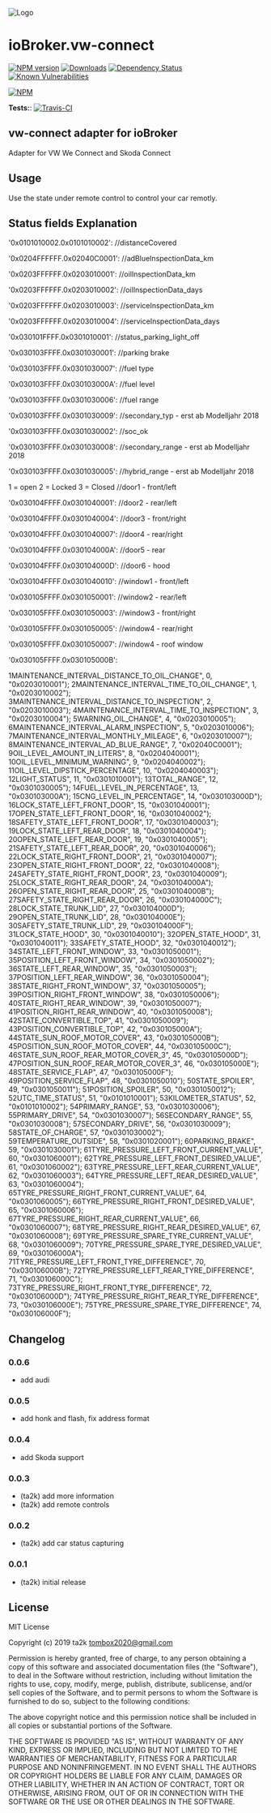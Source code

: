 ![Logo](admin/vw-connect.png)
 # ioBroker.vw-connect
 
 [![NPM version](http://img.shields.io/npm/v/iobroker.vw-connect.svg)](https://www.npmjs.com/package/iobroker.vw-connect)
 [![Downloads](https://img.shields.io/npm/dm/iobroker.vw-connect.svg)](https://www.npmjs.com/package/iobroker.vw-connect)
 [![Dependency Status](https://img.shields.io/david/ta2k/iobroker.vw-connect.svg)](https://david-dm.org/ta2k/iobroker.vw-connect)
 [![Known Vulnerabilities](https://snyk.io/test/github/ta2k/ioBroker.vw-connect/badge.svg)](https://snyk.io/test/github/ta2k/ioBroker.vw-connect)
 
 [![NPM](https://nodei.co/npm/iobroker.vw-connect.png?downloads=true)](https://nodei.co/npm/iobroker.vw-connect/)
 
 **Tests:**: [![Travis-CI](http://img.shields.io/travis/ta2k/ioBroker.vw-connect/master.svg)](https://travis-ci.org/ta2k/ioBroker.vw-connect)
 
 ## vw-connect adapter for ioBroker
 
 Adapter for VW We Connect and Skoda Connect
 
 ## Usage
 Use the state under remote control to control your car remotly.
 
 ##  Status fields Explanation
 
 
 '0x0101010002.0x0101010002': //distanceCovered
 
 '0x0204FFFFFF.0x02040C0001': //adBlueInspectionData_km
 
 '0x0203FFFFFF.0x0203010001': //oilInspectionData_km
 
 '0x0203FFFFFF.0x0203010002': //oilInspectionData_days
 
 '0x0203FFFFFF.0x0203010003': //serviceInspectionData_km
 
 '0x0203FFFFFF.0x0203010004': //serviceInspectionData_days
 
 '0x030101FFFF.0x0301010001': //status_parking_light_off
 
 '0x030103FFFF.0x0301030001': //parking brake
 
 '0x030103FFFF.0x0301030007': //fuel type
 
 '0x030103FFFF.0x030103000A': //fuel level
 
 '0x030103FFFF.0x0301030006': //fuel range
 
 '0x030103FFFF.0x0301030009': //secondary_typ - erst ab Modelljahr 2018
 
 '0x030103FFFF.0x0301030002': //soc_ok
 
 '0x030103FFFF.0x0301030008': //secondary_range - erst ab Modelljahr 2018
 
 '0x030103FFFF.0x0301030005': //hybrid_range - erst ab Modelljahr 2018
 
 1 = open 2 = Locked 3 = Closed
 //door1 - front/left
 
 '0x030104FFFF.0x0301040001':
 //door2 - rear/left
 
 '0x030104FFFF.0x0301040004':
 //door3 - front/right
 
 '0x030104FFFF.0x0301040007':
 //door4 - rear/right
 
 '0x030104FFFF.0x030104000A':
 //door5 - rear
 
 '0x030104FFFF.0x030104000D':
 //door6 - hood
 
 '0x030104FFFF.0x0301040010':
 //window1 - front/left
 
 '0x030105FFFF.0x0301050001':
 //window2 - rear/left
 
 '0x030105FFFF.0x0301050003':
 //window3 - front/right
 
 '0x030105FFFF.0x0301050005':
 //window4 - rear/right
 
 '0x030105FFFF.0x0301050007':
 //window4 - roof window
 
 '0x030105FFFF.0x030105000B':
 
 
 1MAINTENANCE_INTERVAL_DISTANCE_TO_OIL_CHANGE", 0, "0x0203010001");
 2MAINTENANCE_INTERVAL_TIME_TO_OIL_CHANGE", 1, "0x0203010002");
 3MAINTENANCE_INTERVAL_DISTANCE_TO_INSPECTION", 2, "0x0203010003");
 4MAINTENANCE_INTERVAL_TIME_TO_INSPECTION", 3, "0x0203010004");
 5WARNING_OIL_CHANGE", 4, "0x0203010005");
 6MAINTENANCE_INTERVAL_ALARM_INSPECTION", 5, "0x0203010006");
 7MAINTENANCE_INTERVAL_MONTHLY_MILEAGE", 6, "0x0203010007");
 8MAINTENANCE_INTERVAL_AD_BLUE_RANGE", 7, "0x02040C0001");
 9OIL_LEVEL_AMOUNT_IN_LITERS", 8, "0x0204040001");
 10OIL_LEVEL_MINIMUM_WARNING", 9, "0x0204040002");
 11OIL_LEVEL_DIPSTICK_PERCENTAGE", 10, "0x0204040003");
 12LIGHT_STATUS", 11, "0x0301010001");
 13TOTAL_RANGE", 12, "0x0301030005");
 14FUEL_LEVEL_IN_PERCENTAGE", 13, "0x030103000A");
 15CNG_LEVEL_IN_PERCENTAGE", 14, "0x030103000D");
 16LOCK_STATE_LEFT_FRONT_DOOR", 15, "0x0301040001");
 17OPEN_STATE_LEFT_FRONT_DOOR", 16, "0x0301040002");
 18SAFETY_STATE_LEFT_FRONT_DOOR", 17, "0x0301040003");
 19LOCK_STATE_LEFT_REAR_DOOR", 18, "0x0301040004");
 20OPEN_STATE_LEFT_REAR_DOOR", 19, "0x0301040005");
 21SAFETY_STATE_LEFT_REAR_DOOR", 20, "0x0301040006");
 22LOCK_STATE_RIGHT_FRONT_DOOR", 21, "0x0301040007");
 23OPEN_STATE_RIGHT_FRONT_DOOR", 22, "0x0301040008");
 24SAFETY_STATE_RIGHT_FRONT_DOOR", 23, "0x0301040009");
 25LOCK_STATE_RIGHT_REAR_DOOR", 24, "0x030104000A");
 26OPEN_STATE_RIGHT_REAR_DOOR", 25, "0x030104000B");
 27SAFETY_STATE_RIGHT_REAR_DOOR", 26, "0x030104000C");
 28LOCK_STATE_TRUNK_LID", 27, "0x030104000D");
 29OPEN_STATE_TRUNK_LID", 28, "0x030104000E");
 30SAFETY_STATE_TRUNK_LID", 29, "0x030104000F");
 31LOCK_STATE_HOOD", 30, "0x0301040010");
 32OPEN_STATE_HOOD", 31, "0x0301040011");
 33SAFETY_STATE_HOOD", 32, "0x0301040012");
 34STATE_LEFT_FRONT_WINDOW", 33, "0x0301050001");
 35POSITION_LEFT_FRONT_WINDOW", 34, "0x0301050002");
 36STATE_LEFT_REAR_WINDOW", 35, "0x0301050003");
 37POSITION_LEFT_REAR_WINDOW", 36, "0x0301050004");
 38STATE_RIGHT_FRONT_WINDOW", 37, "0x0301050005");
 39POSITION_RIGHT_FRONT_WINDOW", 38, "0x0301050006");
 40STATE_RIGHT_REAR_WINDOW", 39, "0x0301050007");
 41POSITION_RIGHT_REAR_WINDOW", 40, "0x0301050008");
 42STATE_CONVERTIBLE_TOP", 41, "0x0301050009");
 43POSITION_CONVERTIBLE_TOP", 42, "0x030105000A");
 44STATE_SUN_ROOF_MOTOR_COVER", 43, "0x030105000B");
 45POSITION_SUN_ROOF_MOTOR_COVER", 44, "0x030105000C");
 46STATE_SUN_ROOF_REAR_MOTOR_COVER_3", 45, "0x030105000D");
 47POSITION_SUN_ROOF_REAR_MOTOR_COVER_3", 46, "0x030105000E");
 48STATE_SERVICE_FLAP", 47, "0x030105000F");
 49POSITION_SERVICE_FLAP", 48, "0x0301050010");
 50STATE_SPOILER", 49, "0x0301050011");
 51POSITION_SPOILER", 50, "0x0301050012");
 52UTC_TIME_STATUS", 51, "0x0101010001");
 53KILOMETER_STATUS", 52, "0x0101010002");
 54PRIMARY_RANGE", 53, "0x0301030006");
 55PRIMARY_DRIVE", 54, "0x0301030007");
 56SECONDARY_RANGE", 55, "0x0301030008");
 57SECONDARY_DRIVE", 56, "0x0301030009");
 58STATE_OF_CHARGE", 57, "0x0301030002");
 59TEMPERATURE_OUTSIDE", 58, "0x0301020001");
 60PARKING_BRAKE", 59, "0x0301030001");
 61TYRE_PRESSURE_LEFT_FRONT_CURRENT_VALUE", 60, "0x0301060001");
 62TYRE_PRESSURE_LEFT_FRONT_DESIRED_VALUE", 61, "0x0301060002");
 63TYRE_PRESSURE_LEFT_REAR_CURRENT_VALUE", 62, "0x0301060003");
 64TYRE_PRESSURE_LEFT_REAR_DESIRED_VALUE", 63, "0x0301060004");
 65TYRE_PRESSURE_RIGHT_FRONT_CURRENT_VALUE", 64, "0x0301060005");
 66TYRE_PRESSURE_RIGHT_FRONT_DESIRED_VALUE", 65, "0x0301060006");
 67TYRE_PRESSURE_RIGHT_REAR_CURRENT_VALUE", 66, "0x0301060007");
 68TYRE_PRESSURE_RIGHT_REAR_DESIRED_VALUE", 67, "0x0301060008");
 69TYRE_PRESSURE_SPARE_TYRE_CURRENT_VALUE", 68, "0x0301060009");
 70TYRE_PRESSURE_SPARE_TYRE_DESIRED_VALUE", 69, "0x030106000A");
 71TYRE_PRESSURE_LEFT_FRONT_TYRE_DIFFERENCE", 70, "0x030106000B");
 72TYRE_PRESSURE_LEFT_REAR_TYRE_DIFFERENCE", 71, "0x030106000C");
 73TYRE_PRESSURE_RIGHT_FRONT_TYRE_DIFFERENCE", 72, "0x030106000D");
 74TYRE_PRESSURE_RIGHT_REAR_TYRE_DIFFERENCE", 73, "0x030106000E");
 75TYRE_PRESSURE_SPARE_TYRE_DIFFERENCE", 74, "0x030106000F");
 
 ## Changelog
 
 ### 0.0.6
 * add audi
 
 ### 0.0.5
 * add honk and flash, fix address format
 
 ### 0.0.4
 * add Skoda support
 
 ### 0.0.3
 * (ta2k) add more information
 * (ta2k) add remote controls
   
 ### 0.0.2
 * (ta2k) add car status capturing
 
 ### 0.0.1
 * (ta2k) initial release
 
 ## License
 MIT License
 
 Copyright (c) 2019 ta2k <tombox2020@gmail.com>
 
 Permission is hereby granted, free of charge, to any person obtaining a copy
 of this software and associated documentation files (the "Software"), to deal
 in the Software without restriction, including without limitation the rights
 to use, copy, modify, merge, publish, distribute, sublicense, and/or sell
 copies of the Software, and to permit persons to whom the Software is
 furnished to do so, subject to the following conditions:
 
 The above copyright notice and this permission notice shall be included in all
 copies or substantial portions of the Software.
 
 THE SOFTWARE IS PROVIDED "AS IS", WITHOUT WARRANTY OF ANY KIND, EXPRESS OR
 IMPLIED, INCLUDING BUT NOT LIMITED TO THE WARRANTIES OF MERCHANTABILITY,
 FITNESS FOR A PARTICULAR PURPOSE AND NONINFRINGEMENT. IN NO EVENT SHALL THE
 AUTHORS OR COPYRIGHT HOLDERS BE LIABLE FOR ANY CLAIM, DAMAGES OR OTHER
 LIABILITY, WHETHER IN AN ACTION OF CONTRACT, TORT OR OTHERWISE, ARISING FROM,
 OUT OF OR IN CONNECTION WITH THE SOFTWARE OR THE USE OR OTHER DEALINGS IN THE
 SOFTWARE.